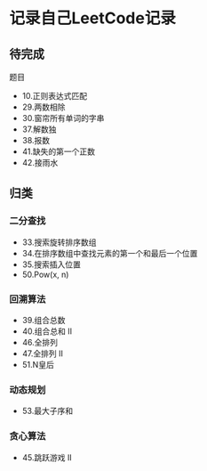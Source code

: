 # 记录自己LeetCode记录

## 待完成
题目
+ 10.正则表达式匹配
+ 29.两数相除
+ 30.窗帘所有单词的字串
+ 37.解数独
+ 38.报数
+ 41.缺失的第一个正数
+ 42.接雨水

## 归类

### 二分查找

* 33.搜索旋转排序数组
* 34.在排序数组中查找元素的第一个和最后一个位置
* 35.搜索插入位置
* 50.Pow(x, n)

### 回溯算法

* 39.组合总数
* 40.组合总和 II
* 46.全排列
* 47.全排列 II
* 51.N皇后

### 动态规划
* 53.最大子序和

### 贪心算法
* 45.跳跃游戏 II



